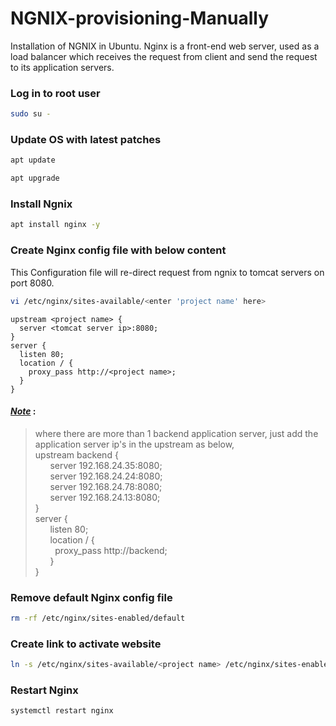 # NGNIX-provisioning-Manually
Installation of NGNIX in Ubuntu. Nginx is a front-end web server, used as a load balancer which receives the request from client and send the request to its application servers.
### Log in to root user
```sh
sudo su -
```
### Update OS with latest patches
```sh
apt update
```
```sh
apt upgrade
```
### Install Ngnix
```sh
apt install nginx -y
```
### Create Nginx config file with below content
This Configuration file will re-direct request from ngnix to tomcat servers on port 8080.
```sh
vi /etc/nginx/sites-available/<enter 'project name' here>
```
~~~
upstream <project name> {
  server <tomcat server ip>:8080;
}
server {
  listen 80;
  location / {
    proxy_pass http://<project name>;
  }
}
~~~
#### <ins> *Note*</ins>  : <br>
> where there are more than 1 backend application server, just add the application server ip's in the upstream as below, <br>
> upstream backend { <br>
> &nbsp; &nbsp;  &nbsp;  server 192.168.24.35:8080; <br>
> &nbsp; &nbsp;  &nbsp;  server 192.168.24.24:8080; <br>
> &nbsp; &nbsp;  &nbsp;  server 192.168.24.78:8080; <br>
> &nbsp; &nbsp;  &nbsp;  server 192.168.24.13:8080; <br>
> } <br>
> server { <br>
> &nbsp; &nbsp;  &nbsp;  listen 80; <br>
> &nbsp; &nbsp;  &nbsp;  location / { <br>
> &nbsp; &nbsp; &nbsp;  &nbsp;    proxy_pass http://backend; <br>
> &nbsp; &nbsp;   &nbsp;  } <br>
> } <br>



### Remove default Nginx config file
```sh
rm -rf /etc/nginx/sites-enabled/default
```
### Create link to activate website
```sh
ln -s /etc/nginx/sites-available/<project name> /etc/nginx/sites-enabled/<project name>
```
### Restart Nginx
```sh
systemctl restart nginx
```

